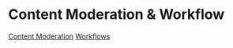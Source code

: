 
# Content Moderation & Workflow


[Content Moderation](https://www.drupal.org/docs/8/core/modules/content-moderation/overview)
[Workflows](https://www.drupal.org/docs/8/core/modules/workflows/overview)
